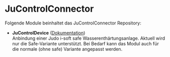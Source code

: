 # JuControlConnector

Folgende Module beinhaltet das JuControlConnector Repository:

- __JuControlDevice__ ([Dokumentation](JuControlDevice))  
	Anbindung einer Judo i-soft safe Wasserenthärtungsanlage. Aktuell wird nur die Safe-Variante unterstützt. Bei Bedarf kann das Modul auch für die normale 	(ohne safe) Variante angepasst werden.
